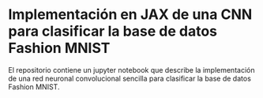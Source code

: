 # Implementación en JAX de una CNN para clasificar la base de datos Fashion MNIST

El repositorio contiene un jupyter notebook que describe la implementación de una red neuronal convolucional sencilla para clasificar la base de datos Fashion MNIST.
